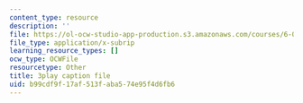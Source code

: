 ```yaml
---
content_type: resource
description: ''
file: https://ol-ocw-studio-app-production.s3.amazonaws.com/courses/6-0001-introduction-to-computer-science-and-programming-in-python-fall-2016/b99cdf9f17af513faba574e95f4d6fb6_jjbWNcIjmzc.vtt
file_type: application/x-subrip
learning_resource_types: []
ocw_type: OCWFile
resourcetype: Other
title: 3play caption file
uid: b99cdf9f-17af-513f-aba5-74e95f4d6fb6
---
```


